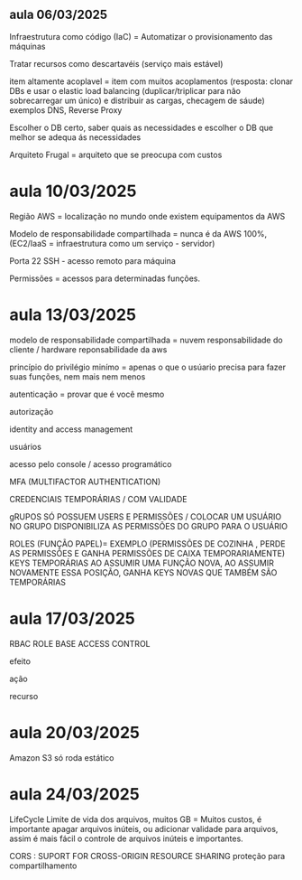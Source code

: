 ## aula 06/03/2025

Infraestrutura como código (IaC) = Automatizar o provisionamento das máquinas

Tratar recursos como descartavéis (serviço mais estável)

item altamente acoplavel = item com muitos acoplamentos (resposta: clonar DBs e usar o elastic load balancing (duplicar/triplicar para não sobrecarregar um único)  e distribuir as cargas, checagem de sáude) exemplos DNS, Reverse Proxy

Escolher o DB certo, saber quais as necessidades e escolher o DB que melhor se adequa ás necessidades

Arquiteto Frugal = arquiteto que se preocupa com custos

# aula 10/03/2025


Região AWS = localização no mundo onde existem equipamentos da AWS

Modelo de responsabilidade compartilhada = nunca é da AWS 100%, (EC2/IaaS = infraestrutura como um serviço - servidor) 

Porta 22 SSH - acesso remoto para máquina 

Permissões = acessos para determinadas funções.

# aula 13/03/2025

modelo de responsabilidade compartilhada = nuvem responsabilidade do cliente / hardware reponsabilidade da aws

princípio do privilégio minímo = apenas o que o usúario precisa para fazer suas funções, nem mais nem menos

autenticação = provar que é você mesmo

autorização 

identity and access management

usuários

acesso pelo console / acesso programático

MFA (MULTIFACTOR AUTHENTICATION)

CREDENCIAIS TEMPORÁRIAS / COM VALIDADE

gRUPOS SÓ POSSUEM USERS E PERMISSÕES / COLOCAR UM USUÁRIO NO GRUPO DISPONIBILIZA AS PERMISSÕES DO GRUPO PARA O USUÁRIO

ROLES (FUNÇÃO PAPEL)= EXEMPLO (PERMISSÕES DE COZINHA , PERDE AS PERMISSÕES E GANHA PERMISSÕES DE CAIXA TEMPORARIAMENTE) KEYS TEMPORÁRIAS AO ASSUMIR UMA FUNÇÃO NOVA, AO ASSUMIR NOVAMENTE ESSA POSIÇÃO, GANHA KEYS NOVAS QUE TAMBÉM SÃO TEMPORÁRIAS 

# aula 17/03/2025

RBAC 
ROLE BASE ACCESS CONTROL

efeito

ação 

recurso

# aula 20/03/2025

Amazon S3 só roda estático

# aula 24/03/2025

LifeCycle
Limite de vida dos arquivos, muitos GB = Muitos custos, é importante apagar arquivos inúteis, ou adicionar validade para arquivos, assim é mais fácil o controle de arquivos inúteis e importantes.

CORS : SUPORT FOR CROSS-ORIGIN RESOURCE SHARING
proteção para compartilhamento 


